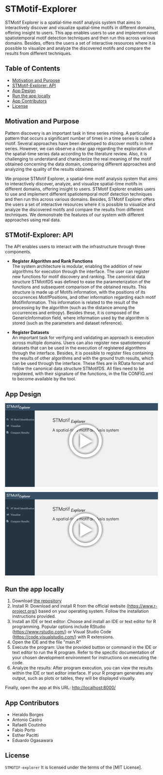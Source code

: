 # STMotif-Explorer

STMotif Explorer is a spatial-time motif analysis system that aims to interactively discover and visualize spatial-time motifs in different domains, offering insight to users. This app enables users to use and implement novel spatiotemporal motif detection techniques and then run this across various domains. Besides, offers the users a set of interactive resources where it is possible to visualize and analyze the discovered motifs and compare the results from different techniques.

## Table of Contents

  - [Motivation and Purpose](#motivation-and-purpose)
  - [STMotif-Explorer: API](#stmotif-explorer-api)
  - [App Design](#app-design)
  - [Run the app locally](#run-the-app-locally)
  - [App Contributors](#app-contributors)
  - [License](#license)


## Motivation and Purpose

Pattern discovery is an important task in time series mining. A particular pattern that occurs a significant number of times in a time series is called a motif. Several approaches have been developed to discover motifs in time series. However, we can observe a clear gap regarding the exploration of the spatial-time series data according to the literature review. Also, it is challenging to understand and characterize the real meaning of the motif obtained concerning the data domain, comparing different approaches and analyzing the quality of the results obtained.

We propose STMotif Explorer, a spatial-time motif analysis system that aims to interactively discover, analyze, and visualize spatial-time motifs in different domains, offering insight to users. STMotif Explorer enables users to use and implement different spatiotemporal motif detection techniques and then run this across various domains. Besides, STMotif Explorer offers the users a set of interactive resources where it is possible to visualize and analyze the discovered motifs and compare the results from different techniques. We demonstrate the features of our system with different approaches using real data.

## STMotif-Explorer: API

The API enables users to interact with the infrastructure through three components. 

- **Register Algorithm and Rank Functions** <br> 
The system architecture is modular, enabling the addition of new algorithms for execution through the interface. The user can register new functions for motif discovery and ranking. The canonical data structure STMotifDS was defined to ease the parameterization of the functions and subsequent comparison of the obtained results. This structure is made up of Motifs information, with the positions of its occurrences MotifPositions, and other information regarding each motif MotifInformation. This information is related to the result of the processing by the algorithm (such as the distance among the occurrences and entropy). Besides these, it is composed of the GenericInformation field, where information used by the algorithm is stored (such as the parameters and dataset reference). 

- **Register Datasets** <br>
An important task for verifying and validating an approach is execution across multiple domains. Users can also register new spatiotemporal datasets that can be used in the execution of registered algorithms through the interface. Besides, it is possible to register files containing the results of other algorithms and with the ground truth results, which can be used through the interface. These files are in RData format and follow the canonical data structure STMotifDS. All files need to be registered, with their signature of the functions, in the file CONFIG.xml to become available by the tool.


## App Design

<img width="919" src="./img/demo.gif">

[<img src="./img/demo.gif" width="919">](https://www.dropbox.com/scl/fi/mfge3gbu4ixhzwd0o0w76/STMotifExplorer.mp4?rlkey=7wwc7l9aflqfe3be1gwwdjolg&raw=1 "STMotif Explorer")

## Run the app locally

1. Download [the repository]([https://github.com/cefet-rj-dal/stmotifexplorer](https://github.com/cefet-rj-dal/stmotifexplorer))
2. Install R: Download and install R from the official website (https://www.r-project.org/) based on your operating system. Follow the installation instructions provided.
3. Install an IDE or text editor: Choose and install an IDE or text editor for R programming. Popular options include RStudio (https://www.rstudio.com/) or Visual Studio Code (https://code.visualstudio.com/) with R extensions.
4. Open the IDE and the file "main.R" 
5. Execute the program: Use the provided button or command in the IDE or text editor to run the R program. Refer to the specific documentation of your chosen development environment for instructions on executing the code.
6. Analyze the results: After program execution, you can view the results within the IDE or text editor interface. If your R program generates any output, such as plots or tables, they will be displayed visually.

Finally, open the app at this URL: <http://localhost:8000/>


## App Contributors

- Heraldo Borges 
- Antonio Castro
- Rafaelli Coutinho
- Fabio Porto
- Esther Pacitti
- Eduardo Ogasawara


## License

`STMOTIF-explorer`  It is licensed under the terms of the [MIT License].

